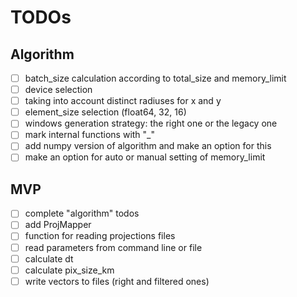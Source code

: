# TODOs

## Algorithm

* [ ] batch_size calculation according to total_size and memory_limit
* [ ] device selection
* [ ] taking into account distinct radiuses for x and y
* [ ] element_size selection (float64, 32, 16)
* [ ] windows generation strategy: the right one or the legacy one
* [ ] mark internal functions with "_"
* [ ] add numpy version of algorithm and make an option for this
* [ ] make an option for auto or manual setting of memory_limit

## MVP

* [ ] complete "algorithm" todos
* [ ] add ProjMapper
* [ ] function for reading projections files
* [ ] read parameters from command line or file
* [ ] calculate dt
* [ ] calculate pix_size_km
* [ ] write vectors to files (right and filtered ones)
